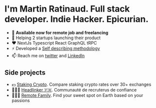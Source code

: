 # I'm Martin Ratinaud. Full stack developer. Indie Hacker. Epicurian.

- 👀 **Available now for remote job and freelancing**
- 🔭 Helping 2 startups launching their product
- ♥️ NextJs Typescript React GraphQL tRPC
- ⚡ Developed a [Self describing methodology](https://github.com/martinratinaud/work-with-me)
- 📫 Reach me on [twitter](https://twitter.com/martinratinaud) and [LinkedIn](https://www.linkedin.com/in/martinratinaud)

## Side projects
- 💵 [Staking Crypto](https://stakingcrypto.io). Compare staking crypto rates over 30+ exchanges
- 🧑‍🤝‍🧑 [Headlinker 🇫🇷](https://headlinker.com/fr). Communauté de recruterus de confiance
- 🧑‍🤝‍🧑 [Remote Family](https://remote-family.com). Find your sweet spot on Earth based on your passions

